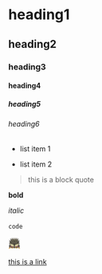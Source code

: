 # heading1

## heading2

### heading3

#### heading4

##### heading5

###### heading6

* list item 1

* list item 2

> this is a block quote

**bold**

*italic*

`code`

![alternative text](images/Nergigante24.png)

[this is a link](https://google.com)
